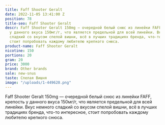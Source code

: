 ```yaml
---
title: Faff Shooter Geralt
date: 2022-11-05 13:41:00 Z
position: 78
title-seo: Faff Shooter Geralt
descr: Faff Shooter Geralt 150mg — очередной белый снюс из линейки FAFF, крепость
  у данного вкуса 150мг/г, что является предельной для всей линейки. Вкус немного
  сладкий со вкусом cпелой вишни, всё в лучших традициях бренда, что-то интересное,
  стоит попробовать каждому любителю крепкого снюса.
product-name: Faff Shooter Geralt
nicotine: 150
portions: 20
gram: 20
price: 3000
brand: Other brands
sale: new-snus
taste: Спелая Вишня
image: "/uploads/1-449620.png"
---
```


Faff Shooter Geralt 150mg — очередной белый снюс из линейки FAFF, крепость у данного вкуса 150мг/г, что является предельной для всей линейки. Вкус немного сладкий со вкусом cпелой вишни, всё в лучших традициях бренда, что-то интересное, стоит попробовать каждому любителю крепкого снюса.